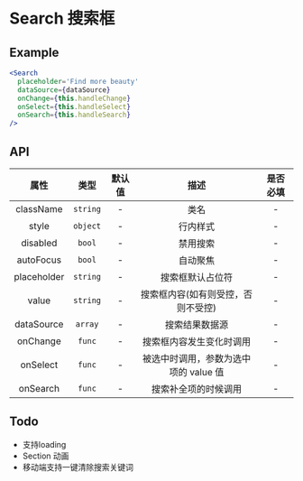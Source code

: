 # Search 搜索框

## Example

```jsx
<Search
  placeholder='Find more beauty'
  dataSource={dataSource}
  onChange={this.handleChange}
  onSelect={this.handleSelect}
  onSearch={this.handleSearch}
/>
```

## API

|    属性     |         类型          |    默认值    |                描述                | 是否必填 |
| :---------: | :-------------------: | :----------: | :--------------------------------: | :------: |
|  className  |       `string`        |      -       |                类名                |    -     |
|    style    |       `object`        |      -       |              行内样式              |    -     |
|  disabled   |        `bool`         |      -       |              禁用搜索              |    -     |
|  autoFocus  |        `bool`         |      -       |              自动聚焦              |    -     |
| placeholder |        `string`       |      -       |            搜索框默认占位符         |    -     |
|    value    |        `string`       |      -       | 搜索框内容(如有则受控，否则不受控)    |    -     |
| dataSource  |        `array`        |      -       |             搜索结果数据源           |    -     |
|  onChange   |        `func`         |      -       |         搜索框内容发生变化时调用      |    -     |
|  onSelect   |        `func`         |      -       |  被选中时调用，参数为选中项的 value 值 |    -     |
|  onSearch   |        `func`         |      -       |           搜索补全项的时候调用        |    -     |

## Todo

- 支持loading
- Section 动画
- 移动端支持一键清除搜索关键词
